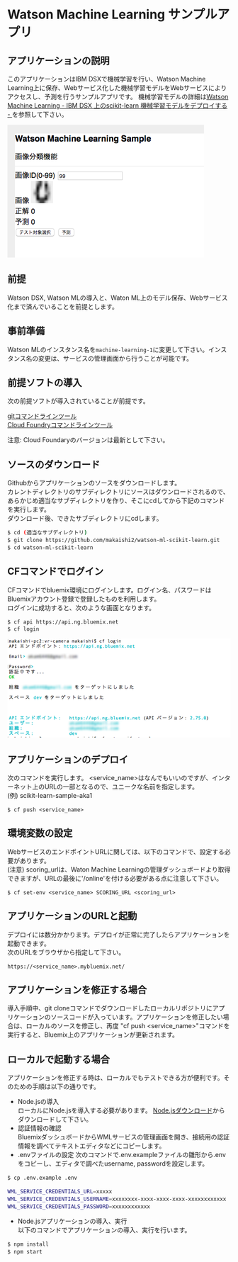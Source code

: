 # Watson Machine Learning サンプルアプリ

## アプリケーションの説明
このアプリケーションはIBM DSXで機械学習を行い、Watson Machine Learning上に保存、Webサービス化した機械学習モデルをWebサービスによりアクセスし、予測を行うサンプルアプリです。
機械学習モデルの詳細は[Watson Machine Learning - IBM DSX 上のscikit-learn 機械学習モデルをデプロイする -
](https://qiita.com/makaishi2/items/38371d272d752b6e7647)を参照して下さい。

![](readme_images/wml-sample-1.png)  

## 前提
Watson DSX, Watson MLの導入と、Waton ML上のモデル保存、Webサービス化まで済んでいることを前提とします。  

## 事前準備
Watson MLのインスタンス名を``machine-learning-1``に変更して下さい。インスタンス名の変更は、サービスの管理画面から行うことが可能です。


## 前提ソフトの導入
次の前提ソフトが導入されていることが前提です。

[gitコマンドラインツール][git]  
[Cloud Foundryコマンドラインツール][cloud_foundry]  
  
注意: Cloud Foundaryのバージョンは最新として下さい。 

## ソースのダウンロード
Githubからアプリケーションのソースをダウンロードします。  
カレントディレクトリのサブディレクトリにソースはダウンロードされるので、あらかじめ適当なサブディレクトリを作り、そこにcdしてから下記のコマンドを実行します。  
ダウンロード後、できたサブディレクトリにcdします。
 

```sh
$ cd (適当なサブディレクトリ)
$ git clone https://github.com/makaishi2/watson-ml-scikit-learn.git
$ cd watson-ml-scikit-learn
```

## CFコマンドでログイン
CFコマンドでbluemix環境にログインします。ログイン名、パスワードはBluemixアカウント登録で登録したものを利用します。  
ログインに成功すると、次のような画面となります。  

```
$ cf api https://api.ng.bluemix.net
$ cf login
```

![](readme_images/cf-login.png)  

## アプリケーションのデプロイ

次のコマンドを実行します。
\<service_name\>はなんでもいいのですが、インターネット上のURLの一部となるので、ユニークな名前を指定します。  
(例) scikit-learn-sample-aka1

```
$ cf push <service_name>
```

## 環境変数の設定

WebサービスのエンドポイントURLに関しては、以下のコマンドで、設定する必要があります。  
(注意) scoring_urlは、Waton Machine Learningの管理ダッシュボードより取得できますが、URLの最後に'/online'を付ける必要がある点に注意して下さい。

```
$ cf set-env <service_name> SCORING_URL <scoring_url>
```

## アプリケーションのURLと起動

デプロイには数分かかります。デプロイが正常に完了したらアプリケーションを起動できます。  
次のURLをブラウザから指定して下さい。

```
https://<service_name>.mybluemix.net/
```

## アプリケーションを修正する場合

導入手順中、git cloneコマンドでダウンロードしたローカルリポジトリにアプリケーションのソースコードが入っています。アプリケーションを修正したい場合は、ローカルのソースを修正し、再度 "cf push \<service_name\>"コマンドを実行すると、Bluemix上のアプリケーションが更新されます。  

## ローカルで起動する場合

アプリケーションを修正する時は、ローカルでもテストできる方が便利です。そのための手順は以下の通りです。

* Node.jsの導入  
ローカルにNode.jsを導入する必要があります。
[Node.jsダウンロード][node_js]からダウンロードして下さい。
* 認証情報の確認  
BluemixダッシュボードからWMLサービスの管理画面を開き、接続用の認証情報を調べてテキストエディタなどにコピーします。
* .envファイルの設定
次のコマンドで.env.exampleファイルの雛形から.envをコピーし、エディタで調べたusername, passwordを設定します。

```sh
$ cp .env.example .env
```

```sh
WML_SERVICE_CREDENTIALS_URL=xxxxx
WML_SERVICE_CREDENTIALS_USERNAME=xxxxxxxx-xxxx-xxxx-xxxx-xxxxxxxxxxxx
WML_SERVICE_CREDENTIALS_PASSWORD=xxxxxxxxxxxx
```

* Node.jsアプリケーションの導入、実行  
以下のコマンドでアプリケーションの導入、実行を行います。

```sh
$ npm install
$ npm start
```

[cloud_foundry]: https://github.com/cloudfoundry/cli#downloads
[git]: https://git-scm.com/downloads
[sign_up]: https://bluemix.net/registration
[node_js]: https://nodejs.org/ja/download/
